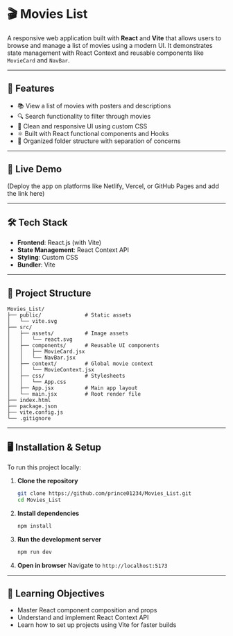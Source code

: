 
# 🎬 Movies List

A responsive web application built with **React** and **Vite** that allows users to browse and manage a list of movies using a modern UI. It demonstrates state management with React Context and reusable components like `MovieCard` and `NavBar`.

---

## 📌 Features

- 📚 View a list of movies with posters and descriptions
- 🔍 Search functionality to filter through movies
- 🎨 Clean and responsive UI using custom CSS
- ⚛️ Built with React functional components and Hooks
- 📁 Organized folder structure with separation of concerns

---

## 🚀 Live Demo

(Deploy the app on platforms like Netlify, Vercel, or GitHub Pages and add the link here)

---

## 🛠️ Tech Stack

- **Frontend**: React.js (with Vite)
- **State Management**: React Context API
- **Styling**: Custom CSS
- **Bundler**: Vite

---

## 📁 Project Structure

```
Movies_List/
├── public/              # Static assets
│   └── vite.svg
├── src/
│   ├── assets/          # Image assets
│   │   └── react.svg
│   ├── components/      # Reusable UI components
│   │   ├── MovieCard.jsx
│   │   └── NavBar.jsx
│   ├── context/         # Global movie context
│   │   └── MovieContext.jsx
│   ├── css/             # Stylesheets
│   │   └── App.css
│   ├── App.jsx          # Main app layout
│   └── main.jsx         # Root render file
├── index.html
├── package.json
├── vite.config.js
└── .gitignore
```

---

## 🖥️ Installation & Setup

To run this project locally:

1. **Clone the repository**
   ```bash
   git clone https://github.com/prince01234/Movies_List.git
   cd Movies_List
   ```

2. **Install dependencies**
   ```bash
   npm install
   ```

3. **Run the development server**
   ```bash
   npm run dev
   ```

4. **Open in browser**
   Navigate to `http://localhost:5173`

---


## 🧠 Learning Objectives

- Master React component composition and props
- Understand and implement React Context API
- Learn how to set up projects using Vite for faster builds
